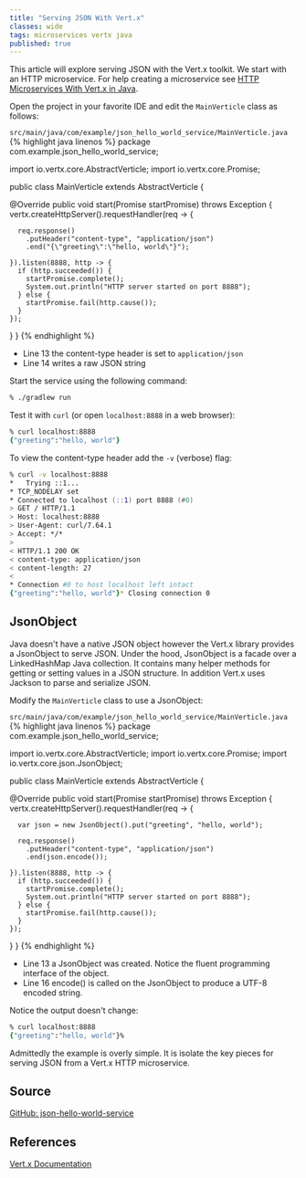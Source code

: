 ```yaml
---
title: "Serving JSON With Vert.x"
classes: wide
tags: microservices vertx java
published: true
---
```


This article will explore serving JSON with the Vert.x toolkit. We start with an HTTP microservice. For help creating a microservice see [HTTP Microservices With Vert.x in Java](/2020/02/29/http-microservices-with-vertx-in-java.html).

Open the project in your favorite IDE and edit the `MainVerticle` class as follows:

`src/main/java/com/example/json_hello_world_service/MainVerticle.java`
{% highlight java linenos %}
package com.example.json_hello_world_service;

import io.vertx.core.AbstractVerticle;
import io.vertx.core.Promise;

public class MainVerticle extends AbstractVerticle {

  @Override
  public void start(Promise<Void> startPromise) throws Exception {
    vertx.createHttpServer().requestHandler(req -> {

      req.response()
        .putHeader("content-type", "application/json")
        .end("{\"greeting\":\"hello, world\"}");

    }).listen(8888, http -> {
      if (http.succeeded()) {
        startPromise.complete();
        System.out.println("HTTP server started on port 8888");
      } else {
        startPromise.fail(http.cause());
      }
    });
  }
}
{% endhighlight %}

* Line 13 the content-type header is set to `application/json`
* Line 14 writes a raw JSON string

Start the service using the following command:

```zsh
% ./gradlew run
```

Test it with `curl` (or open `localhost:8888` in a web browser):

```zsh
% curl localhost:8888
{"greeting":"hello, world"}
```

To view the content-type header add the `-v` (verbose) flag:

```zsh
% curl -v localhost:8888
*   Trying ::1...
* TCP_NODELAY set
* Connected to localhost (::1) port 8888 (#0)
> GET / HTTP/1.1
> Host: localhost:8888
> User-Agent: curl/7.64.1
> Accept: */*
> 
< HTTP/1.1 200 OK
< content-type: application/json
< content-length: 27
< 
* Connection #0 to host localhost left intact
{"greeting":"hello, world"}* Closing connection 0
```

## JsonObject

Java doesn't have a native JSON object however the Vert.x library provides a JsonObject to serve JSON. Under the hood, JsonObject is a facade over a LinkedHashMap Java collection. It contains many helper methods for getting or setting values in a JSON structure. In addition Vert.x uses Jackson to parse and serialize JSON.

Modify the `MainVerticle` class to use a JsonObject:

`src/main/java/com/example/json_hello_world_service/MainVerticle.java`
{% highlight java linenos %}
package com.example.json_hello_world_service;

import io.vertx.core.AbstractVerticle;
import io.vertx.core.Promise;
import io.vertx.core.json.JsonObject;

public class MainVerticle extends AbstractVerticle {

  @Override
  public void start(Promise<Void> startPromise) throws Exception {
    vertx.createHttpServer().requestHandler(req -> {

      var json = new JsonObject().put("greeting", "hello, world");

      req.response()
        .putHeader("content-type", "application/json")
        .end(json.encode());

    }).listen(8888, http -> {
      if (http.succeeded()) {
        startPromise.complete();
        System.out.println("HTTP server started on port 8888");
      } else {
        startPromise.fail(http.cause());
      }
    });
  }
}
{% endhighlight %}

* Line 13 a JsonObject was created. Notice the fluent programming interface of the object.
* Line 16 encode() is called on the JsonObject to produce a UTF-8 encoded string.

Notice the output doesn't change:

```zsh
% curl localhost:8888
{"greeting":"hello, world"}%
```

Admittedly the example is overly simple. It is isolate the key pieces for serving JSON from a Vert.x HTTP microservice.

## Source

[GitHub: json-hello-world-service](https://github.com/jamesdschmidt/blog-examples/tree/master/json-hello-world-service)

## References

[Vert.x Documentation](https://vertx.io/docs/)
